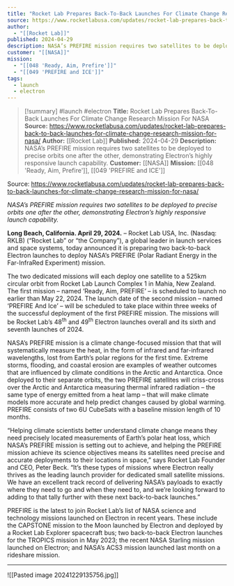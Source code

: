 ```yaml
---
title: "Rocket Lab Prepares Back-To-Back Launches For Climate Change Research Mission For NASA   "
source: https://www.rocketlabusa.com/updates/rocket-lab-prepares-back-to-back-launches-for-climate-change-research-mission-for-nasa/
author:
  - "[[Rocket Lab]]"
published: 2024-04-29
description: NASA’s PREFIRE mission requires two satellites to be deployed to precise orbits one after the other, demonstrating Electron’s highly responsive launch capability.
customer: "[[NASA]]"
mission:
  - "[[048 'Ready, Aim, Prefire']]"
  - "[[049 'PREFIRE and ICE']]"
tags:
  - launch
  - electron
---
```

>[!summary]
#launch #electron
**Title:** Rocket Lab Prepares Back-To-Back Launches For Climate Change Research Mission For NASA   
**Source:** https://www.rocketlabusa.com/updates/rocket-lab-prepares-back-to-back-launches-for-climate-change-research-mission-for-nasa/
**Author:** [[Rocket Lab]]
**Published:** 2024-04-29
**Description:** NASA’s PREFIRE mission requires two satellites to be deployed to precise orbits one after the other, demonstrating Electron’s highly responsive launch capability.
**Customer:** [[NASA]]
**Mission:** [[048 'Ready, Aim, Prefire']], [[049 'PREFIRE and ICE']]

Source: https://www.rocketlabusa.com/updates/rocket-lab-prepares-back-to-back-launches-for-climate-change-research-mission-for-nasa/

*NASA’s PREFIRE mission requires two satellites to be deployed to precise orbits one after the other, demonstrating Electron’s highly responsive launch capability.*

**Long Beach, California. April 29, 2024.** – Rocket Lab USA, Inc. (Nasdaq: RKLB) (“Rocket Lab” or “the Company”), a global leader in launch services and space systems, today announced it is preparing two back-to-back Electron launches to deploy NASA’s PREFIRE (Polar Radiant Energy in the Far-InfraRed Experiment) mission.

The two dedicated missions will each deploy one satellite to a 525km circular orbit from Rocket Lab Launch Complex 1 in Mahia, New Zealand. The first mission – named ‘Ready, Aim, PREFIRE’ – is scheduled to launch no earlier than May 22, 2024. The launch date of the second mission – named ‘PREFIRE And Ice’ – will be scheduled to take place within three weeks of the successful deployment of the first PREFIRE mission. The missions will be Rocket Lab’s 48<sup>th</sup> and 49<sup>th</sup> Electron launches overall and its sixth and seventh launches of 2024.

NASA’s PREFIRE mission is a climate change-focused mission that that will systematically measure the heat, in the form of infrared and far-infrared wavelengths, lost from Earth’s polar regions for the first time. Extreme storms, flooding, and coastal erosion are examples of weather outcomes that are influenced by climate conditions in the Arctic and Antarctica. Once deployed to their separate orbits, the two PREFIRE satellites will criss-cross over the Arctic and Antarctica measuring thermal infrared radiation – the same type of energy emitted from a heat lamp – that will make climate models more accurate and help predict changes caused by global warming. PREFIRE consists of two 6U CubeSats with a baseline mission length of 10 months.

“Helping climate scientists better understand climate change means they need precisely located measurements of Earth’s polar heat loss, which NASA’s PREFIRE mission is setting out to achieve, and helping the PREFIRE mission achieve its science objectives means its satellites need precise and accurate deployments to their locations in space,” says Rocket Lab Founder and CEO, Peter Beck. “It’s these types of missions where Electron really thrives as the leading launch provider for dedicated small satellite missions. We have an excellent track record of delivering NASA’s payloads to exactly where they need to go and when they need to, and we’re looking forward to adding to that tally further with these next back-to-back launches.”

PREFIRE is the latest to join Rocket Lab’s list of NASA science and technology missions launched on Electron in recent years. These include the CAPSTONE mission to the Moon launched by Electron and deployed by a Rocket Lab Explorer spacecraft bus; two back-to-back Electron launches for the TROPICS mission in May 2023; the recent NASA Starling mission launched on Electron; and NASA’s ACS3 mission launched last month on a rideshare mission.

---

![[Pasted image 20241229135756.jpg]]